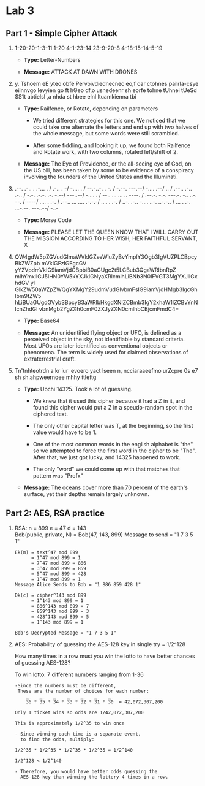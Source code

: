 # Lab 3

## Part 1 - Simple Cipher Attack

1. 1-20-20-1-3-11 1-20 4-1-23-14 23-9-20-8 4-18-15-14-5-19

   - **Type:** Letter-Numbers

   - **Message:** ATTACK AT DAWN WITH DRONES

2. y. Tshoem eE yteo obfe Pervoivdiednecnec eo,f oar ctohnes pailrla-csye eiinnvgo levyien go ft hGeo df,o usnedeenr sh eorfe tohne tUhnei tUeSd $S1t abtielsl ,a nhda st hbee eInl ltuamkienna tbi

   - **Type:** Railfence, or Rotate, depending on parameters

     - We tried different strategies for this one. We noticed that we could take one alternate the letters and end up with two halves of the whole message, but some words were still scrambled.

     - After some fiddling, and looking it up, we found both Railfence and Rotate work, with two columns, rotated left/shift of 2.

   - **Message:** The Eye of Providence, or the all-seeing eye of God, on the US bill, has been taken by some to be evidence of a conspiracy involving the founders of the United States and the Illuminati.

3. .--. .-.. . .-... . / .-.. . -/ -.... . / --.-..-. . -. / -.--. ---.--/ -.... .--/ .. / .--.. .-.. .-.. / -.-. .-.-. .-. -.--/ ---..--/ -.... . / --.. ... ... .. ----. / .--.-. -.-. ---.-. -.. ..-. --. / ----/ .... . .-. / .--.. ... .... .-.-.-/ .... . .-. / ..-. .-.. -.... ..-. ..-.-.. / ... . .-. ...-.--. ---..--/ -..-
   - **Type:** Morse Code

   - **Message:** PLEASE LET THE QUEEN KNOW THAT I WILL CARRY OUT THE MISSION ACCORDING TO HER WISH, HER FAITHFUL SERVANT, X

4. QW4gdW5pZGVudGlmaWVkIGZseWluZyBvYmplY3Qgb3IgVUZPLCBpcyBkZWZpb mVkIGFzIGEgcGV yY2VpdmVkIG9iamVjdCBpbiB0aGUgc2t5LCBub3QgaWRlbnRpZ mlhYmxlIGJ5IHN0YW5kYXJkIGNyaXRlcmlhLiBNb3N0IFVGT3MgYXJlIGxhdGV yI GlkZW50aWZpZWQgYXMgY29udmVudGlvbmFsIG9iamVjdHMgb3IgcGhlbm9tZW5 hLiBUaGUgdGVybSBpcyB3aWRlbHkgdXNlZCBmb3IgY2xhaW1lZCBvYnNlcnZhdGl vbnMgb2YgZXh0cmF0ZXJyZXN0cmlhbCBjcmFmdC4=

   - **Type:** Base64

   - **Message:** An unidentified flying object or UFO, is defined as a perceived object in the sky, not identifiable by standard criteria. Most UFOs are later identified as conventional objects or phenomena. The term is widely used for claimed observations of extraterrestrial craft.

5. Tn'tnhteotrdn a kr iur&nbsp; evoero yact lseen n, ncciaraaeefmo urZcpre 0s e7 sh sh.ahpweernoee mhhy ttleftg

   - **Type:** Ubchi 14325. Took a lot of guessing.

     - We knew that it used this cipher because it had a Z in it, and found this cipher would put a Z in a speudo-random spot in the ciphered text.

     - The only other capital letter was T, at the beginning, so the first value would have to be 1.

     - One of the most common words in the english alphabet is "the" so we attempted to force the first word in the cipher to be "The". After that, we just got lucky, and 14325 happened to work.

     - The only "word" we could come up with that matches that pattern was "Profx"

   - **Message:** The oceans cover more than 70 percent of the earth's surface, yet their depths remain largely unknown.

## Part 2: AES, RSA practice
1.  RSA: n = 899 e = 47 d = 143   
    Bob(public, private, N) = Bob(47, 143, 899)
    Message to send = "1 7 3 5 1"

        Ek(m) = text^47 mod 899
              = 1^47 mod 899 = 1
              = 7^47 mod 899 = 886
              = 3^47 mod 899 = 859
              = 5^47 mod 899 = 428
              = 1^47 mod 899 = 1
        Message Alice Sends to Bob = "1 886 859 428 1"

        Dk(c) = cipher^143 mod 899
              = 1^143 mod 899 = 1
              = 886^143 mod 899 = 7
              = 859^143 mod 899 = 3
              = 428^143 mod 899 = 5
              = 1^143 mod 899 = 1

        Bob's Decrypted Message = "1 7 3 5 1"

2.  AES: Probability of guessing the AES-128 key in single try =   1/2^128

    How many times in a row must you win the lotto to have better chances of guessing AES-128?

    To win lotto: 7 different numbers ranging from 1-36

        -Since the numbers must be different,
         These are the number of choices for each number:
            _    _    _    _    _    _    _
            36 * 35 * 34 * 33 * 32 * 31 * 30  = 42,072,307,200

        Only 1 ticket wins so odds are 1/42,072,307,200

        This is approximately 1/2^35 to win once

        - Since winning each time is a separate event,
          to find the odds, multiply:

        1/2^35 * 1/2^35 * 1/2^35 * 1/2^35 = 1/2^140

        1/2^128 < 1/2^140

        - Therefore, you would have better odds guessing the
          AES-128 key than winning the lottery 4 times in a row.
